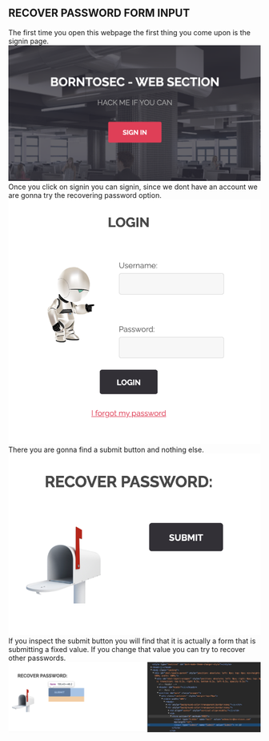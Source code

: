 ## RECOVER PASSWORD FORM INPUT

The first time you open this webpage the first thing you come upon is the signin page.
</br>
<img src="../../assets/recoverPassword_form_input/1.png">
</br>
Once you click on signin you can signin, since we dont have an account we are gonna try the recovering password option.
</br>
<img src="../../assets/recoverPassword_form_input/2.png">
</br>
There you are gonna find a submit button and nothing else.
<img src="../../assets/recoverPassword_form_input/3.png">
</br>
If you inspect the submit button you will find that it is actually a form that is submitting a fixed value. If you change that value you can try to recover other passwords.
</br>
<img src="../../assets/recoverPassword_form_input/4.png">